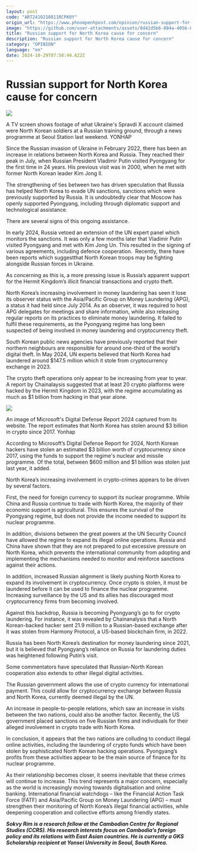 ```yaml
---
layout: post
code: "ART2410210811RCPK0Y"
origin_url: "https://www.phnompenhpost.com/opinion/russian-support-for-north-korea-cause-for-concern"
image: "https://github.com/user-attachments/assets/8d42d5b6-884a-4056-880c-110e9c2871bc"
title: "Russian support for North Korea cause for concern"
description: "​​Russian support for North Korea cause for concern​"
category: "OPINION"
language: "en"
date: 2024-10-29T07:58:44.622Z
---
```


# Russian support for North Korea cause for concern

![](https://github.com/user-attachments/assets/eab2b5ed-44cb-4dd9-b7a9-d7148dc2332b)

A TV screen shows footage of what Ukraine's Spravdi X account claimed were North Korean soldiers at a Russian training ground, through a news programme at Seoul Station last weekend. YONHAP

Since the Russian invasion of Ukraine in February 2022, there has been an increase in relations between North Korea and Russia. They reached their peak in July, when Russian President Vladimir Putin visited Pyongyang for the first time in 24 years. His previous visit was in 2000, when he met with former North Korean leader Kim Jong Il.

The strengthening of ties between two has driven speculation that Russia has helped North Korea to evade UN sanctions, sanctions which were previously supported by Russia. It is undoubtedly clear that Moscow has openly supported Pyongyang, including through diplomatic support and technological assistance. 

There are several signs of this ongoing assistance. 

In early 2024, Russia vetoed an extension of the UN expert panel which monitors the sanctions. It was only a few months later that Vladimir Putin visited Pyongyang and met with Kim Jong Un. This resulted in the signing of various agreements, including defence cooperation.  Recently, there have been reports which suggestthat North Korean troops may be fighting alongside Russian forces in Ukraine.

As concerning as this is, a more pressing issue is Russia’s apparent support for the Hermit Kingdom’s illicit financial transactions and crypto theft. 

North Korea’s increasing involvement in money laundering has seen it lose its observer status with the Asia/Pacific Group on Money Laundering (APG), a status it had held since July 2014. As an observer, it was required to host APG delegates for meetings and share information, while also releasing regular reports on its practices to eliminate money laundering. It failed to fulfil these requirements, as the Pyongyang regime has long been suspected of being involved in money laundering and cryptocurrency theft.

South Korean public news agencies have previously reported that their northern neighbours are responsible for around one-third of the world's digital theft. In May 2024, UN experts believed that North Korea had laundered around $147.5 million which it stole from cryptocurrency exchange in 2023.

The crypto theft operations only appear to be increasing from year to year. A report by Chainalaysis suggested that at least 20 crypto platforms were hacked by the Hermit Kingdom in 2023, with the regime accumulating as much as $1 billion from hacking in that year alone.

![](https://pppenglish.sgp1.cdn.digitaloceanspaces.com/image/main/202410/21_10_2024_an_image_of_microsoft_s_digital_defense_report_2024.jpg)

An image of Microsoft's Digital Defense Report 2024 captured from its website. The report estimates that North Korea has stolen around $3 billion in crypto since 2017. Yonhap

According to Microsoft’s Digital Defense Report for 2024, North Korean hackers have stolen an estimated $3 billion worth of cryptocurrency since 2017, using the funds to support the regime's nuclear and missile programme. Of the total, between $600 million and $1 billion was stolen just last year, it added.

North Korea’s increasing involvement in crypto-crimes appears to be driven by several factors.

First, the need for foreign currency to support its nuclear programme. While China and Russia continue to trade with North Korea, the majority of their economic support is agricultural. This ensures the survival of the Pyongyang regime, but does not provide the income needed to support its nuclear programme.

In addition, divisions between the great powers at the UN Security Council have allowed the regime to expand its illegal online operations. Russia and China have shown that they are not prepared to put excessive pressure on North Korea, which prevents the international community from adopting and implementing the mechanisms needed to monitor and reinforce sanctions against their actions.

In addition, increased Russian alignment is likely pushing North Korea to expand its involvement in cryptocurrency. Once crypto is stolen, it must be laundered before it can be used to finance the nuclear programme. Increasing surveillance by the US and its allies has discouraged most cryptocurrency firms from becoming involved.

Against this backdrop, Russia is becoming Pyongyang’s go to for crypto laundering. For instance, it was revealed by Chainanalysis that a North Korean-backed hacker sent 21.9 million to a Russian-based exchange after it was stolen from Harmony Protocol, a US-based blockchain firm, in 2022.

Russia has been North Korea’s destination for money laundering since 2021, but it is believed that Pyongyang’s reliance on Russia for laundering duties was heightened following Putin’s visit. 

Some commentators have speculated that Russian-North Korean cooperation also extends to other illegal digital activities. 

The Russian government allows the use of crypto currency for international payment. This could allow for cryptocurrency exchange between Russia and North Korea, currently deemed illegal by the UN. 

An increase in people-to-people relations, which saw an increase in visits between the two nations, could also be another factor. Recently, the US government placed sanctions on five Russian firms and individuals for their alleged involvement in crypto trade with North Korea.

In conclusion, it appears that the two nations are colluding to conduct illegal online activities, including the laundering of crypto funds which have been stolen by sophisticated North Korean hacking operations. Pyongyang’s profits from these activities appear to be the main source of finance for its nuclear programme.

As their relationship becomes closer, it seems inevitable that these crimes will continue to increase. This trend represents a major concern, especially as the world is increasingly moving towards digitalisation and online banking. International financial watchdogs – like the Financial Action Task Force (FATF) and Asia/Pacific Group on Money Laundering (APG) – must strengthen their monitoring of North Korea’s illegal financial activities, while deepening cooperation and collective efforts among friendly states.

_**Sokvy Rim is a research fellow at the Cambodian Centre for Regional Studies (CCRS). His research interests focus on Cambodia’s foreign policy and its relations with East Asian countries. He is currently a GKS Scholarship recipient at Yonsei University in Seoul, South Korea.**_